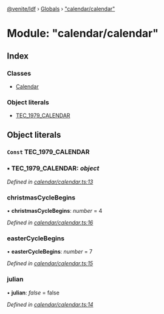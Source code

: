 [@venite/ldf](../README.md) › [Globals](../globals.md) › ["calendar/calendar"](_calendar_calendar_.md)

# Module: "calendar/calendar"

## Index

### Classes

* [Calendar](../classes/_calendar_calendar_.calendar.md)

### Object literals

* [TEC_1979_CALENDAR](_calendar_calendar_.md#const-tec_1979_calendar)

## Object literals

### `Const` TEC_1979_CALENDAR

### ▪ **TEC_1979_CALENDAR**: *object*

*Defined in [calendar/calendar.ts:13](https://github.com/gbj/venite/blob/0242db9/ldf/src/calendar/calendar.ts#L13)*

###  christmasCycleBegins

• **christmasCycleBegins**: *number* = 4

*Defined in [calendar/calendar.ts:16](https://github.com/gbj/venite/blob/0242db9/ldf/src/calendar/calendar.ts#L16)*

###  easterCycleBegins

• **easterCycleBegins**: *number* = 7

*Defined in [calendar/calendar.ts:15](https://github.com/gbj/venite/blob/0242db9/ldf/src/calendar/calendar.ts#L15)*

###  julian

• **julian**: *false* = false

*Defined in [calendar/calendar.ts:14](https://github.com/gbj/venite/blob/0242db9/ldf/src/calendar/calendar.ts#L14)*
